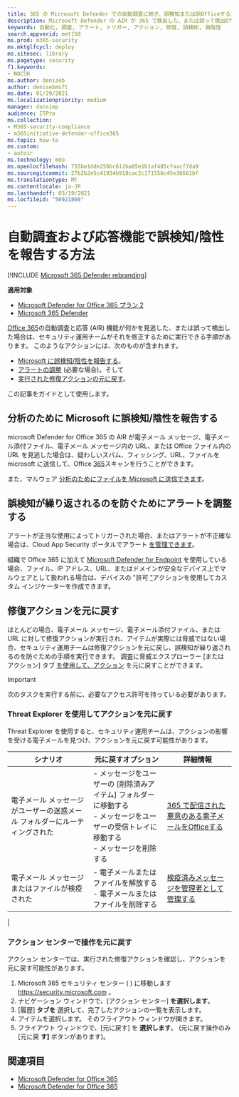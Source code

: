 ```yaml
---
title: 365 の Microsoft Defender での自動調査に続き、誤検知または誤Officeする方法
description: Microsoft Defender の AIR が 365 で検出した、または誤って検出Officeしましたか? 分析のために誤検知または誤検知を Microsoft に提出する方法について説明します。
keywords: 自動化, 調査, アラート, トリガー, アクション, 修復, 誤検知, 偽陰性
search.appverid: met150
ms.prod: m365-security
ms.mktglfcycl: deploy
ms.sitesec: library
ms.pagetype: security
f1.keywords:
- NOCSH
ms.author: deniseb
author: denisebmsft
ms.date: 01/29/2021
ms.localizationpriority: medium
manager: dansimp
audience: ITPro
ms.collection:
- M365-security-compliance
- m365initiative-defender-office365
ms.topic: how-to
ms.custom:
- autoir
ms.technology: mdo
ms.openlocfilehash: 755be1dde256bc612ba85e1b1af485cfaacf7da9
ms.sourcegitcommit: 27b2b2e5c41934b918cac2c171556c45e36661bf
ms.translationtype: MT
ms.contentlocale: ja-JP
ms.lasthandoff: 03/19/2021
ms.locfileid: "50921866"
---
```

# <a name="how-to-report-false-positivesnegatives-in-automated-investigation-and-response-capabilities"></a>自動調査および応答機能で誤検知/陰性を報告する方法

[!INCLUDE [Microsoft 365 Defender rebranding](../includes/microsoft-defender-for-office.md)]

**適用対象**
- [Microsoft Defender for Office 365 プラン 2](office-365-atp.md)
- [Microsoft 365 Defender](../mtp/microsoft-threat-protection.md)

[Office 365](automated-investigation-response-office.md)の自動調査と応答 (AIR) 機能が何かを見逃した、または誤って検出した場合は、セキュリティ運用チームがそれを修正するために実行できる手順があります。 このようなアクションには、次のものが含まれます。

- [Microsoft に誤検知/陰性を報告する](#report-a-false-positivenegative-to-microsoft-for-analysis)。
- [アラートの調整](#adjust-an-alert-to-prevent-false-positives-from-recurring) (必要な場合)。そして
- [実行された修復アクションの元に戻す](#undo-a-remediation-action)。

この記事をガイドとして使用します。

## <a name="report-a-false-positivenegative-to-microsoft-for-analysis"></a>分析のために Microsoft に誤検知/陰性を報告する

microsoft Defender for Office 365 の AIR が電子メール メッセージ、電子メール添付ファイル、電子メール メッセージ内の URL、または Office ファイル内の URL を見逃した場合は、疑わしいスパム、フィッシング、URL、ファイルを microsoft に送信して、Office [365](admin-submission.md)スキャンを行うことができます。

また、マルウェア [分析のためにファイルを Microsoft に送信できます](https://www.microsoft.com/wdsi/filesubmission)。

## <a name="adjust-an-alert-to-prevent-false-positives-from-recurring"></a>誤検知が繰り返されるのを防ぐためにアラートを調整する

アラートが正当な使用によってトリガーされた場合、またはアラートが不正確な場合は、Cloud App Security ポータルでアラート [を管理できます](/cloud-app-security/managing-alerts)。

組織で Office 365 に加えて [Microsoft Defender for Endpoint](/windows/security/threat-protection) を使用している場合、ファイル、IP アドレス、URL、またはドメインが安全なデバイス上でマルウェアとして扱われる場合は、デバイスの "許可 ["](/windows/security/threat-protection/microsoft-defender-atp/manage-indicators)アクションを使用してカスタム インジケーターを作成できます。

## <a name="undo-a-remediation-action"></a>修復アクションを元に戻す

ほとんどの場合、電子メール メッセージ、電子メール添付ファイル、または URL に対して修復アクションが実行され、アイテムが実際には脅威ではない場合、セキュリティ運用チームは修復アクションを元に戻し、誤検知が繰り返されるのを防ぐための手順を実行できます。 調査に脅威エクスプローラー [または [](#undo-an-action-using-threat-explorer) アクション] タブ [を使用して、アクション](#undo-an-action-in-the-action-center) を元に戻すことができます。

> [!IMPORTANT]
> 次のタスクを実行する前に、必要なアクセス許可を持っている必要があります。

### <a name="undo-an-action-using-threat-explorer"></a>Threat Explorer を使用してアクションを元に戻す

Threat Explorer を使用すると、セキュリティ運用チームは、アクションの影響を受ける電子メールを見つけ、アクションを元に戻す可能性があります。

|シナリオ|元に戻すオプション|詳細情報|
|---|---|---|
|電子メール メッセージがユーザーの迷惑メール フォルダーにルーティングされた|- メッセージをユーザーの [削除済みアイテム] フォルダーに移動する<br/>- メッセージをユーザーの受信トレイに移動する<br/>- メッセージを削除する|[365 で配信された悪意のある電子メールをOfficeする](investigate-malicious-email-that-was-delivered.md)|
|電子メール メッセージまたはファイルが検疫された|- 電子メールまたはファイルを解放する<br/>- 電子メールまたはファイルを削除する|[検疫済みメッセージを管理者として管理する](manage-quarantined-messages-and-files.md)|
|

### <a name="undo-an-action-in-the-action-center"></a>アクション センターで操作を元に戻す

アクション センターでは、実行された修復アクションを確認し、アクションを元に戻す可能性があります。

1. Microsoft 365 セキュリティ センター ( ) に移動します <https://security.microsoft.com> 。
2. ナビゲーション ウィンドウで、[アクション センター] **を選択します**。
3. [履歴] **タブを** 選択して、完了したアクションの一覧を表示します。
4. アイテムを選択します。 そのフライアウト ウィンドウが開きます。
5. フライアウト ウィンドウで、[元に戻す] を **選択します**。 (元に戻す操作のみ[元に戻 **す]** ボタンがあります)。

## <a name="see-also"></a>関連項目

- [Microsoft Defender for Office 365](office-365-atp.md)
- [Microsoft Defender for Office 365](office-365-air.md)